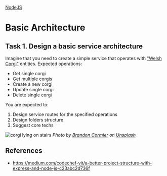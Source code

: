 [NodeJS](/nodejs)

# Basic Architecture

## Task 1. Design a basic service architecture

Imagine that you need to create a simple service that operates with ["Welsh Corgi"](https://en.wikipedia.org/wiki/Welsh_Corgi) entities.
Expected operations:

- Get single corgi
- Get multiple corgis
- Create a new corgi
- Update single corgi
- Delete single corgi

You are expected to:

1. Design service routes for the specified operations
2. Design folders structure
3. Suggest core techs

![corgi lying on stairs](https://user-images.githubusercontent.com/26161358/166637138-372a4906-c469-4b24-bef7-f4b3ee844d86.jpg)
_Photo by [Brandon Cormier](https://unsplash.com/@ghosttrooper) on [Unsplash](https://unsplash.com/photos/_jUM452ygj4)_

## References
- https://medium.com/codechef-vit/a-better-project-structure-with-express-and-node-js-c23abc2d736f
